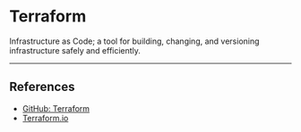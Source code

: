 # Terraform

Infrastructure as Code; a tool for building, changing, and versioning infrastructure safely and efficiently.

---

## References

-   [GitHub: Terraform](https://github.com/hashicorp/terraform)
-   [Terraform.io](https://www.terraform.io)
